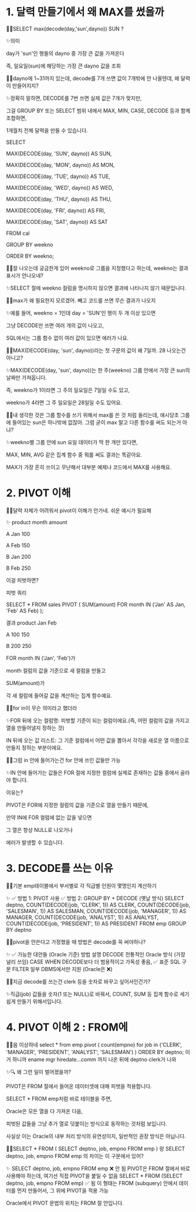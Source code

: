 # 1. 달력 만들기에서 왜 MAX를 썼을까

🤷‍♀️SELECT max(decode(day,'sun',dayno)) SUN ?

✨의미

day가 'sun'인 행들의 dayno 중 가장 큰 값을 가져온다

즉, 일요일(sun)에 해당하는 가장 큰 dayno 값을 조회

🤷‍♀️dayno에 1~31까지 있는데, decode를 7개 쓰면 값이 7개밖에 안 나올텐데, 왜 달력이 만들어지지?

✨정확히 말하면, DECODE를 7번 쓰면 실제 값은 7개가 맞지만,

그걸 GROUP BY 또는 SELECT 범위 내에서 MAX, MIN, CASE, DECODE 등과 함께 조합하면,

1개월치 전체 달력을 만들 수 있습니다.

SELECT

  MAX(DECODE(day, 'SUN', dayno)) AS SUN,
  
  MAX(DECODE(day, 'MON', dayno)) AS MON,
  
  MAX(DECODE(day, 'TUE', dayno)) AS TUE,
  
  MAX(DECODE(day, 'WED', dayno)) AS WED,
  
  MAX(DECODE(day, 'THU', dayno)) AS THU,
  
  MAX(DECODE(day, 'FRI', dayno)) AS FRI,
  
  MAX(DECODE(day, 'SAT', dayno)) AS SAT
  
FROM cal

GROUP BY weekno

ORDER BY weekno;

🤷‍♀️잘 나오는데 궁금한게 있어 weekno로 그룹을 지정했다고 하는데, weekno는 결과 표시가 안나오네?

✨SELECT 절에 weekno 컬럼을 명시하지 않으면 결과에 나타나지 않기 때문입니다.

🤷‍♀️max가 왜 필요한지 모르겠어. 빼고 코드를 쓰면 무슨 결과가 나오지

✨예를 들어, weekno = 1인데 day = 'SUN'인 행이 두 개 이상 있으면

그냥 DECODE만 쓰면 여러 개의 값이 나오고,

SQL에서는 그룹 함수 없이 여러 값이 있으면 에러가 나요.

🤷‍♀️MAX(DECODE(day, 'sun', dayno))라는 첫 구문의 값이 왜 7일까. 28 나오는건 아니고?

✨MAX(DECODE(day, 'sun', dayno))는 한 주(weekno) 그룹 안에서 가장 큰 sun의 날짜만 가져옵니다.

즉, weekno가 1이라면 그 주의 일요일은 7일일 수도 있고,

weekno가 4라면 그 주 일요일은 28일일 수도 있어요.

🤷‍♀️내 생각한 것은 그룹 함수를 쓰기 위해서 max를 쓴 것 처럼 들리는데, 애시당초 그룹에 들어있는 sun은 하나밖에 없잖아. 그럼 굳이 max 말고 다른 함수를 써도 되는거 아냐?

✨weekno별 그룹 안에 sun 요일 데이터가 딱 한 개만 있다면,

MAX, MIN, AVG 같은 집계 함수 중 뭐를 써도 결과는 똑같아요.

MAX가 가장 흔히 쓰이고 무난해서 대부분 예제나 코드에서 MAX를 사용해요.


# 2. PIVOT 이해

🤷‍♀️달력 자체가 어려워서 pivot이 이해가 안가네. 쉬운 예시가 필요해

✨
product	month	amount

A	Jan	100

A	Feb	150

B	Jan	200

B	Feb	250


이걸 피벗하면?

피벗 쿼리

SELECT *
FROM sales
PIVOT (
  SUM(amount)
  FOR month IN ('Jan' AS Jan, 'Feb' AS Feb)
);

결과
product	Jan	Feb

A	100	150

B	200	250

FOR month IN ('Jan', 'Feb')가

month 컬럼의 값을 기준으로 새 컬럼을 만들고

SUM(amount)가

각 새 컬럼에 들어갈 값을 계산하는 집계 함수예요.

🤷‍♀️for in이 무슨 의미라고 했더라

✨FOR 뒤에 오는 컬럼명: 피벗할 기준이 되는 컬럼이에요.(즉, 어떤 컬럼의 값을 가지고 열을 만들어낼지 정하는 것)

IN 뒤에 오는 값 리스트: 그 기준 컬럼에서 어떤 값을 뽑아서 각각을 새로운 열 이름으로 만들지 정하는 부분이에요.

🤷‍♀️그럼 in 안에 들어가는건 for 안에 쓰인 값들만 가능

✨IN 안에 들어가는 값들은 FOR 절에 지정한 컬럼에 실제로 존재하는 값들 중에서 골라야 합니다.

이유는?

PIVOT은 FOR에 지정한 컬럼의 값을 기준으로 열을 만들기 때문에,

만약 IN에 FOR 컬럼에 없는 값을 넣으면

그 열은 항상 NULL로 나오거나

에러가 발생할 수 있습니다.

# 3. DECODE를 쓰는 이유

🤷‍♀️기본 emp테이블에서 부서별로 각 직급별 인원이 몇명인지 계산하기

✨
✅ 방법 1: PIVOT 사용
✅ 방법 2: GROUP BY + DECODE (옛날 방식)
SELECT
  deptno,
  COUNT(DECODE(job, 'CLERK', 1))     AS CLERK,
  COUNT(DECODE(job, 'SALESMAN', 1))  AS SALESMAN,
  COUNT(DECODE(job, 'MANAGER', 1))   AS MANAGER,
  COUNT(DECODE(job, 'ANALYST', 1))   AS ANALYST,
  COUNT(DECODE(job, 'PRESIDENT', 1)) AS PRESIDENT
FROM emp
GROUP BY deptno

🤷‍♀️pivot을 안쓴다고 가정했을 때 방법은 decode를 꼭 써야하나?

✨
✅ 가능한 대안들 (Oracle 기준)
방법	설명
DECODE	전통적인 Oracle 방식 (가장 널리 쓰임)
CASE WHEN	DECODE보다 더 범용적이고 가독성 좋음, ✅ 표준 SQL 구문
FILTER	일부 DBMS에서만 지원 (Oracle은 ❌)

🤷‍♀️지금 decode를 쓰는건 clerk 등을 숫자로 바꾸고 싶어서인건가?

✨직급(job) 값들을 숫자(1 또는 NULL)로 바꿔서, COUNT, SUM 등 집계 함수로 세기 쉽게 만들기 위해서입니다.

# 4. PIVOT 이해 2 : FROM에

🤷‍♀️음 이상하네 select * from emp pivot ( count(empno) for job in ('CLERK', 'MANAGER', 'PRESIDENT', 'ANALYST', 'SALESMAN') ) ORDER BY deptno; 이거 하니까 ename mgr hiredate...comm 까지 나온 뒤에 deptno clerk가 나와

✨🔍 왜 그런 일이 벌어졌을까?

PIVOT은 FROM 절에서 들어온 데이터셋에 대해 피벗을 적용합니다.

SELECT * FROM emp처럼 바로 테이블을 주면,

Oracle은 모든 열을 다 가져온 다음,

피벗된 값들을 그냥 추가 열로 덧붙이는 방식으로 동작하는 것처럼 보입니다.

사실상 이는 Oracle의 내부 처리 방식의 유연성이지, 일반적인 권장 방식은 아닙니다.

🤷‍♀️SELECT * FROM ( SELECT deptno, job, empno FROM emp ) 랑 SELECT deptno, job, empno FROM emp 의 차이는 이 구문에서 있어?

✨
SELECT deptno, job, empno FROM emp	❌ 안 됨	PIVOT은 FROM 절에서 바로 사용해야 하는데, 여기선 직접 PIVOT을 붙일 수 없음
SELECT * FROM (SELECT deptno, job, empno FROM emp)	✅ 됨	이 형태는 FROM (subquery) 안에서 데이터를 먼저 만들어서, 그 위에 PIVOT을 적용 가능

Oracle에서 PIVOT 문법의 위치는 FROM 절 안입니다.
